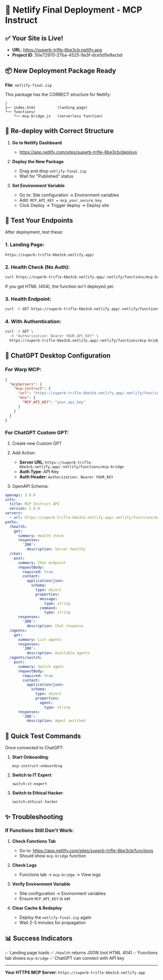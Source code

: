 # 🚀 Netlify Final Deployment - MCP Instruct

## ✅ Your Site is Live!
- **URL**: https://superb-trifle-6be3cb.netlify.app
- **Project ID**: 50e72970-27ba-4525-9a3f-dce5d5e8acbd

## 📦 New Deployment Package Ready
**File**: `netlify-final.zip`

This package has the CORRECT structure for Netlify:
```
/
├── index.html          (landing page)
└── functions/
    └── mcp-bridge.js   (serverless function)
```

## 🔄 Re-deploy with Correct Structure

1. **Go to Netlify Dashboard**
   - https://app.netlify.com/sites/superb-trifle-6be3cb/deploys

2. **Deploy the New Package**
   - Drag and drop `netlify-final.zip`
   - Wait for "Published" status

3. **Set Environment Variable**
   - Go to: Site configuration → Environment variables
   - Add: `MCP_API_KEY = mcp_your_secure_key`
   - Click Deploy → Trigger deploy → Deploy site

## 🧪 Test Your Endpoints

After deployment, test these:

### 1. Landing Page:
```
https://superb-trifle-6be3cb.netlify.app/
```

### 2. Health Check (No Auth):
```bash
curl https://superb-trifle-6be3cb.netlify.app/.netlify/functions/mcp-bridge
```

If you get HTML (404), the function isn't deployed yet.

### 3. Health Endpoint:
```bash
curl -X GET https://superb-trifle-6be3cb.netlify.app/.netlify/functions/mcp-bridge/health
```

### 4. With Authentication:
```bash
curl -X GET \
  -H "Authorization: Bearer YOUR_API_KEY" \
  https://superb-trifle-6be3cb.netlify.app/.netlify/functions/mcp-bridge/agents
```

## 🔗 ChatGPT Desktop Configuration

### For Warp MCP:
```json
{
  "mcpServers": {
    "mcp-instruct": {
      "url": "https://superb-trifle-6be3cb.netlify.app/.netlify/functions/mcp-bridge",
      "env": {
        "MCP_API_KEY": "your_api_key"
      }
    }
  }
}
```

### For ChatGPT Custom GPT:
1. Create new Custom GPT
2. Add Action:
   - **Server URL**: `https://superb-trifle-6be3cb.netlify.app/.netlify/functions/mcp-bridge`
   - **Auth Type**: API Key
   - **Auth Header**: `Authorization: Bearer YOUR_KEY`

3. OpenAPI Schema:
```yaml
openapi: 3.0.0
info:
  title: MCP Instruct API
  version: 1.0.0
servers:
  - url: https://superb-trifle-6be3cb.netlify.app/.netlify/functions/mcp-bridge
paths:
  /health:
    get:
      summary: Health check
      responses:
        '200':
          description: Server healthy
  /chat:
    post:
      summary: Chat endpoint
      requestBody:
        required: true
        content:
          application/json:
            schema:
              type: object
              properties:
                message:
                  type: string
                command:
                  type: string
      responses:
        '200':
          description: Chat response
  /agents:
    get:
      summary: List agents
      responses:
        '200':
          description: Available agents
  /agents/switch:
    post:
      summary: Switch agent
      requestBody:
        required: true
        content:
          application/json:
            schema:
              type: object
              properties:
                agent:
                  type: string
      responses:
        '200':
          description: Agent switched
```

## 🎯 Quick Test Commands

Once connected to ChatGPT:

1. **Start Onboarding**:
   ```
   mcp-instruct-onboarding
   ```

2. **Switch to IT Expert**:
   ```
   switch:it-expert
   ```

3. **Switch to Ethical Hacker**:
   ```
   switch:ethical-hacker
   ```

## ✨ Troubleshooting

### If Functions Still Don't Work:

1. **Check Functions Tab**
   - Go to: https://app.netlify.com/sites/superb-trifle-6be3cb/functions
   - Should show `mcp-bridge` function

2. **Check Logs**
   - Functions tab → `mcp-bridge` → View logs

3. **Verify Environment Variable**
   - Site configuration → Environment variables
   - Ensure `MCP_API_KEY` is set

4. **Clear Cache & Redeploy**
   - Deploy the `netlify-final.zip` again
   - Wait 2-3 minutes for propagation

## 📊 Success Indicators

✅ Landing page loads
✅ `/health` returns JSON (not HTML 404)
✅ Functions tab shows `mcp-bridge`
✅ ChatGPT can connect with API key

---

**Your HTTPS MCP Server**: `https://superb-trifle-6be3cb.netlify.app`